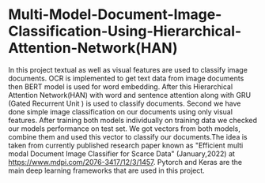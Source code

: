 # Multi-Model-Document-Image-Classification-Using-Hierarchical-Attention-Network(HAN)
In this project textual as well as visual features are used to classify image documents. OCR is implemented to get text data from image documents then BERT model is used for word embedding. After this Hierarchical Attention Network(HAN) with word and sentence attention along with GRU (Gated Recurrent Unit ) is used to classify documents. Second we have done simple image classification on our documents using only visual features. After training both models individually on training data we checked our models performance on test set. We got vectors from both models, combine them and used this vector to classify our documents.The idea is taken from currently published research paper known as "Efficient multi modal Document Image Classifier for Scarce Data" (January,2022) at https://www.mdpi.com/2076-3417/12/3/1457. Pytorch and Keras are the main deep learning frameworks that are used in this project.
